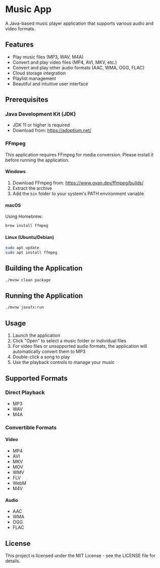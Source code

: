 # Music App

A Java-based music player application that supports various audio and video formats.

## Features
- Play music files (MP3, WAV, M4A)
- Convert and play video files (MP4, AVI, MKV, etc.)
- Convert and play other audio formats (AAC, WMA, OGG, FLAC)
- Cloud storage integration
- Playlist management
- Beautiful and intuitive user interface

## Prerequisites

### Java Development Kit (JDK)
- JDK 11 or higher is required
- Download from: https://adoptium.net/

### FFmpeg
This application requires FFmpeg for media conversion. Please install it before running the application.

#### Windows
1. Download FFmpeg from: https://www.gyan.dev/ffmpeg/builds/
2. Extract the archive
3. Add the `bin` folder to your system's PATH environment variable

#### macOS
Using Homebrew:
```bash
brew install ffmpeg
```

#### Linux (Ubuntu/Debian)
```bash
sudo apt update
sudo apt install ffmpeg
```

## Building the Application
```bash
./mvnw clean package
```

## Running the Application
```bash
./mvnw javafx:run
```

## Usage
1. Launch the application
2. Click "Open" to select a music folder or individual files
3. For video files or unsupported audio formats, the application will automatically convert them to MP3
4. Double-click a song to play
5. Use the playback controls to manage your music

## Supported Formats
### Direct Playback
- MP3
- WAV
- M4A

### Convertible Formats
#### Video
- MP4
- AVI
- MKV
- MOV
- WMV
- FLV
- WebM
- M4V

#### Audio
- AAC
- WMA
- OGG
- FLAC

## License
This project is licensed under the MIT License - see the LICENSE file for details. 